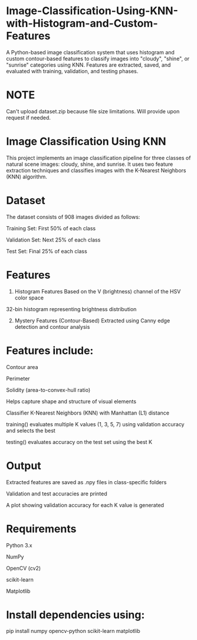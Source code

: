 # Image-Classification-Using-KNN-with-Histogram-and-Custom-Features
A Python-based image classification system that uses histogram and custom contour-based features to classify images into "cloudy", "shine", or "sunrise" categories using KNN. Features are extracted, saved, and evaluated with training, validation, and testing phases.

# NOTE
Can't upload dataset.zip because file size limitations. Will provide upon request if needed.

# Image Classification Using KNN
This project implements an image classification pipeline for three classes of natural scene images: cloudy, shine, and sunrise. It uses two feature extraction techniques and classifies images with the K-Nearest Neighbors (KNN) algorithm.

# Dataset
The dataset consists of 908 images divided as follows:

Training Set: First 50% of each class

Validation Set: Next 25% of each class

Test Set: Final 25% of each class

# Features
1. Histogram Features
Based on the V (brightness) channel of the HSV color space

32-bin histogram representing brightness distribution

2. Mystery Features (Contour-Based)
Extracted using Canny edge detection and contour analysis

# Features include:

Contour area

Perimeter

Solidity (area-to-convex-hull ratio)

Helps capture shape and structure of visual elements

Classifier
K-Nearest Neighbors (KNN) with Manhattan (L1) distance

training() evaluates multiple K values (1, 3, 5, 7) using validation accuracy and selects the best

testing() evaluates accuracy on the test set using the best K

# Output
Extracted features are saved as .npy files in class-specific folders

Validation and test accuracies are printed

A plot showing validation accuracy for each K value is generated

# Requirements
Python 3.x

NumPy

OpenCV (cv2)

scikit-learn

Matplotlib

# Install dependencies using:

pip install numpy opencv-python scikit-learn matplotlib

